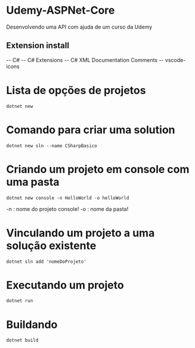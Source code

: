 # Udemy-ASPNet-Core
Desenvolvendo uma API com ajuda de um curso da Udemy

## Extension install

-- C#
-- C# Extensions
-- C# XML Documentation Comments
-- vscode-icons



# Lista de opções de projetos

`dotnet new`


# Comando para criar uma solution

`dotnet new sln --name CSharpBasico`


# Criando um projeto em console com uma pasta 

`dotnet new console -n HelloWorld -o helloWorld`

-n : nome do projeto console!
-o : nome da pasta!


# Vinculando um projeto a uma solução existente

`dotnet sln add 'nomeDoProjeto'`



# Executando um projeto

`dotnet run`

# Buildando 

`dotnet build`




